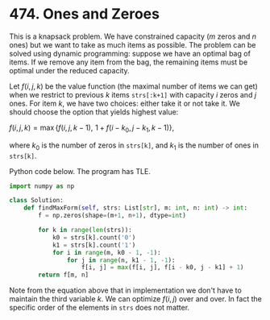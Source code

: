 # 474. Ones and Zeroes

This is a knapsack problem. We have constrained capacity ($m$ zeros and $n$ ones) but we want to take as much items as possible. The problem can be solved using dynamic programming: suppose we have an optimal bag of items. If we remove any item from the bag, the remaining items must be optimal under the reduced capacity. 

Let $f(i, j, k)$ be the value function (the maximal number of items we can get) when we restrict to previous $k$ items `strs[:k+1]` with capacity $i$ zeros and $j$ ones. For item $k$, we have two choices: either take it or not take it. We should choose the option that yields highest value:

$f(i, j, k) = \max\left\{ f(i, j, k-1),\,\, 1 + f(i-k_0, j-k_1, k-1)\right\}$,

where $k_0$ is the number of zeros in `strs[k]`, and $k_1$ is the number of ones in `strs[k]`.

Python code below. The program has TLE.

```python
import numpy as np

class Solution:
    def findMaxForm(self, strs: List[str], m: int, n: int) -> int:
        f = np.zeros(shape=(m+1, n+1), dtype=int)

        for k in range(len(strs)):
            k0 = strs[k].count('0')
            k1 = strs[k].count('1')
            for i in range(m, k0 - 1, -1):
                for j in range(n, k1 - 1, -1):
                    f[i, j] = max(f[i, j], f[i - k0, j - k1] + 1)
        return f[m, n]
```

Note from the equation above that in implementation we don't have to maintain the third variable $k$. We can optimize $f(i, j)$ over and over. In fact the specific order of the elements in `strs` does not matter. 
